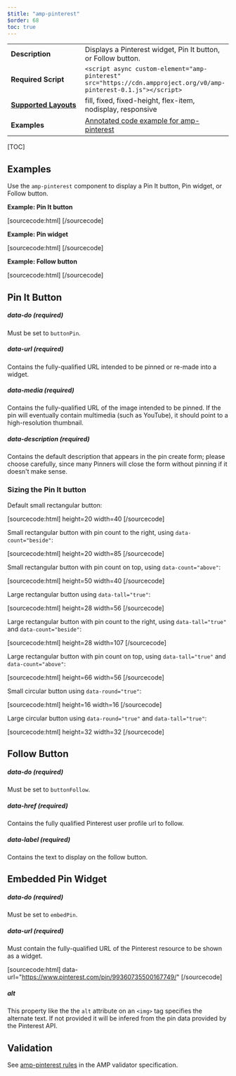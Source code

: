 ```yaml
---
$title: "amp-pinterest"
$order: 68
toc: true
---
```


<!---
Copyright 2015 The AMP HTML Authors.

Licensed under the Apache License, Version 2.0 (the "License");
you may not use this file except in compliance with the License.
You may obtain a copy of the License at

      http://www.apache.org/licenses/LICENSE-2.0

Unless required by applicable law or agreed to in writing, software
distributed under the License is distributed on an "AS-IS" BASIS,
WITHOUT WARRANTIES OR CONDITIONS OF ANY KIND, either express or implied.
See the License for the specific language governing permissions and
limitations under the License.
-->



<table>
  <tr>
    <td width="40%"><strong>Description</strong></td>
    <td>Displays a Pinterest widget, Pin It button, or Follow button.</td>
  </tr>
  <tr>
    <td width="40%"><strong>Required Script</strong></td>
    <td><code>&lt;script async custom-element="amp-pinterest" src="https://cdn.ampproject.org/v0/amp-pinterest-0.1.js">&lt;/script></code></td>
  </tr>
  <tr>
    <td class="col-fourty"><strong><a href="https://www.ampproject.org/docs/guides/responsive/control_layout.html">Supported Layouts</a></strong></td>
    <td>fill, fixed, fixed-height, flex-item, nodisplay, responsive</td>
  </tr>
  <tr>
    <td width="40%"><strong>Examples</strong></td>
    <td><a href="https://ampbyexample.com/components/amp-pinterest/">Annotated code example for amp-pinterest</a></td>
  </tr>
</table>

[TOC]

## Examples

Use the `amp-pinterest` component to display a Pin It button, Pin widget, or Follow button.

**Example: Pin It button**

[sourcecode:html]
<amp-pinterest
  height=20
  width=40
  data-do="buttonPin"
  data-url="http://www.flickr.com/photos/kentbrew/6851755809/"
  data-media="http://farm8.staticflickr.com/7027/6851755809_df5b2051c9_z.jpg"
  data-description="Next stop: Pinterest">
</amp-pinterest>
[/sourcecode]

**Example: Pin widget**

[sourcecode:html]
<amp-pinterest
  width=245
  height=330
  data-do="embedPin"
  data-url="https://www.pinterest.com/pin/99360735500167749/">
</amp-pinterest>
[/sourcecode]

**Example: Follow button**

[sourcecode:html]
<amp-pinterest
    height=20
    width=94
    data-do="buttonFollow"
    data-href="https://www.pinterest.com/kentbrew/"
    data-label="Kent Brewster">
</amp-pinterest>
[/sourcecode]

## Pin It Button

##### data-do (required)

Must be set to `buttonPin`.

##### data-url (required)

Contains the fully-qualified URL intended to be pinned or re-made into a widget.

##### data-media (required)

Contains the fully-qualified URL of the image intended to be pinned. If the pin will eventually contain multimedia (such as YouTube), it should point to a high-resolution thumbnail.

##### data-description (required)

Contains the default description that appears in the pin create form; please choose carefully, since many Pinners will close the form without pinning if it doesn't make sense.

### Sizing the Pin It button

Default small rectangular button:

[sourcecode:html]
height=20 width=40
[/sourcecode]

Small rectangular button with pin count to the right, using `data-count="beside"`:

[sourcecode:html]
height=20 width=85
[/sourcecode]

Small rectangular button with pin count on top, using `data-count="above"`:

[sourcecode:html]
height=50 width=40
[/sourcecode]

Large rectangular button using `data-tall="true"`:

[sourcecode:html]
height=28 width=56
[/sourcecode]

Large rectangular button with pin count to the right, using `data-tall="true"` and `data-count="beside"`:

[sourcecode:html]
height=28 width=107
[/sourcecode]

Large rectangular button with pin count on top, using `data-tall="true"` and `data-count="above"`:

[sourcecode:html]
height=66 width=56
[/sourcecode]

Small circular button using `data-round="true"`:

[sourcecode:html]
height=16 width=16
[/sourcecode]

Large circular button using `data-round="true"` and `data-tall="true"`:

[sourcecode:html]
height=32 width=32
[/sourcecode]

## Follow Button

##### data-do (required)

Must be set to `buttonFollow`.

##### data-href (required)

Contains the fully qualified Pinterest user profile url to follow.

##### data-label (required)

Contains the text to display on the follow button.

## Embedded Pin Widget

##### data-do (required)

Must be set to `embedPin`.

##### data-url (required)

Must contain the fully-qualified URL of the Pinterest resource to be shown as a widget.

[sourcecode:html]
data-url="https://www.pinterest.com/pin/99360735500167749/"
[/sourcecode]

##### alt

This property like the the `alt` attribute on an `<img>` tag specifies the alternate text. If not provided it will be infered from the pin data provided by the Pinterest API.

## Validation

See [amp-pinterest rules](https://github.com/ampproject/amphtml/blob/master/extensions/amp-pinterest/validator-amp-pinterest.protoascii) in the AMP validator specification.
